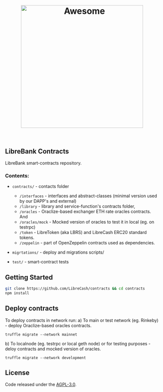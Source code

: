 <h1 align="center">
	<img width="400" src="http://librebank.com/img/logo-black.svg" alt="Awesome">
	<br>
	<br>
</h1>

## LibreBank Contracts

LibreBank smart-contracts repository.

### Contents:

* `contracts/` - contacts folder
    - `/interfaces` - interfaces and abstract-classes (minimal version used by our DAPP's and external) 
    - `/library` - library and service-function's contracts folder,
    - `/oracles` - Oraclize-based exchanger ETH rate oracles contracts. And 
    - `/oracles/mock` - Mocked version of oracles to test it in local (eg. on testrpc)
    - `/token` - LibreToken (aka LBRS) and LibreCash ERC20 standard tokens.
    - `/zeppelin` - part of OpenZeppelin contracts used as dependencies.

* `migrtations/` - deploy and migrations scripts/
* `test/` - smart-contract tests 

## Getting Started
```sh
git clone https://github.com/LibreCash/contracts && cd contracts
npm install
```
## Deploy contracts
To deploy contracts in network run:
a) To main or test network (eg. Rinkeby) - deploy Oraclize-based oracles contracts. 
```
truffle migrate --network mainnet
```
b) To localnode (eg. testrpc or local geth node) or for testing purposes - deloy contracts and mocked version of oracles.
```
truffle migrate --network development
```
## License
Code released under the [AGPL-3.0](LICENSE.md).
